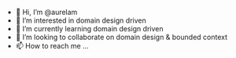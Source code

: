 - 👋 Hi, I’m @aurelam
- 👀 I’m interested in domain design driven
- 🌱 I’m currently learning domain design driven
- 💞️ I’m looking to collaborate on domain design & bounded context
- 📫 How to reach me ...

<!---
aurelam/aurelam is a ✨ special ✨ repository because its `README.md` (this file) appears on your GitHub profile.
You can click the Preview link to take a look at your changes.
--->
